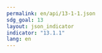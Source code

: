 ```yaml
---
permalink: en/api/13-1-1.json
sdg_goal: 13
layout: json_indicator
indicator: "13.1.1"
lang: en
---
```

